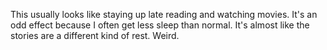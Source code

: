 This usually looks like staying up late reading and watching movies. It's an odd effect because I often get less sleep than normal. It's almost like the stories are a different kind of rest. Weird.